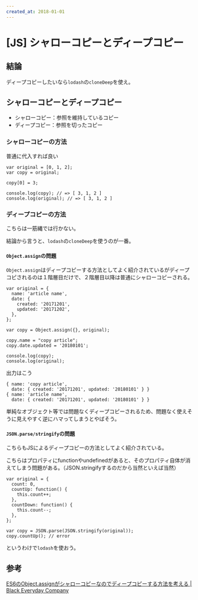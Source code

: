 ```yaml
---
created_at: 2018-01-01
---
```


# [JS] シャローコピーとディープコピー


## 結論

ディープコピーしたいなら`lodash`の`cloneDeep`を使え。


## シャローコピーとディープコピー

+ シャローコピー：参照を維持しているコピー
+ ディープコピー：参照を切ったコピー


### シャローコピーの方法

普通に代入すれば良い

```
var original = [0, 1, 2];
var copy = original;

copy[0] = 3;

console.log(copy); // => [ 3, 1, 2 ]
console.log(original); // => [ 3, 1, 2 ]
```


### ディープコピーの方法

こちらは一筋縄では行かない。

結論から言うと、`lodash`の`cloneDeep`を使うのが一番。

#### `Object.assign`の問題

`Object.assign`はディープコピーする方法としてよく紹介されているがディープコピされるのは１階層目だけで、２階層目以降は普通にシャローコピーされる。

```
var original = {
  name: 'article name',
  date: {
    created: '20171201',
    updated: '20171202',
  },
};

var copy = Object.assign({}, original);

copy.name = "copy article";
copy.date.updated = '20180101';

console.log(copy);
console.log(original);
```

出力はこう

```
{ name: 'copy article',
  date: { created: '20171201', updated: '20180101' } }
{ name: 'article name',
  date: { created: '20171201', updated: '20180101' } }
```

単純なオブジェクト等では問題なくディープコピーされるため、問題なく使えそうに見えやすく逆にハマってしまうとやばそう。

#### `JSON.parse/stringify`の問題

こちらもJSによるディープコピーの方法としてよく紹介されている。

こちらはプロパティにfunctionやundefinedがあると、そのプロパティ自体が消えてしまう問題がある。（JSON.stringifyするのだから当然といえば当然）

```
var original = {
  count: 0,
  countUp: function() {
    this.count++;
  },
  countDown: function() {
    this.count--;
  },
};

var copy = JSON.parse(JSON.stringify(original));
copy.countUp(); // error
```


というわけで`lodash`を使おう。


## 参考

[ES6のObject.assignがシャローコピーなのでディープコピーする方法を考える | Black Everyday Company](https://kuroeveryday.blogspot.jp/2017/05/deep-clone-object-in-javascript.html)
